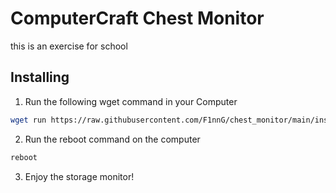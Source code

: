 # ComputerCraft Chest Monitor
this is an exercise for school

## Installing
1. Run the following wget command in your Computer
```bash 
wget run https://raw.githubusercontent.com/F1nnG/chest_monitor/main/install.lua
```

2. Run the reboot command on the computer
```bash
reboot
```

3. Enjoy the storage monitor!